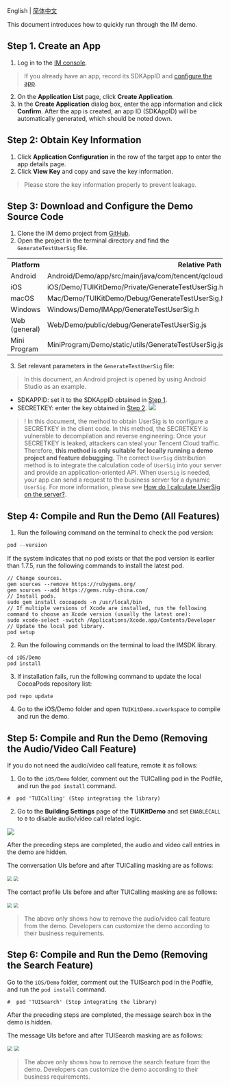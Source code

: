English | [简体中文](./README.md)

This document introduces how to quickly run through the IM demo.

## Step 1. Create an App
1. Log in to the [IM console](https://intl.cloud.tencent.com/login).
> If you already have an app, record its SDKAppID and [configure the app](#step2).
2. On the **Application List** page, click **Create Application**.
3. In the **Create Application** dialog box, enter the app information and click **Confirm**.
After the app is created, an app ID (SDKAppID) will be automatically generated, which should be noted down.

## Step 2: Obtain Key Information

1. Click **Application Configuration** in the row of the target app to enter the app details page.
2. Click **View Key** and copy and save the key information.
> Please store the key information properly to prevent leakage.

## Step 3: Download and Configure the Demo Source Code

1. Clone the IM demo project from [GitHub](https://github.com/tencentyun/TIMSDK).
2. Open the project in the terminal directory and find the `GenerateTestUserSig` file.
<table>
<tr>
<th nowrap="nowrap">Platform</th>  
<th nowrap="nowrap">Relative Path to File</th>  
</tr>
<tr>      
<td>Android</td>   
<td>Android/Demo/app/src/main/java/com/tencent/qcloud/tim/demo/signature/GenerateTestUserSig.java</td>   
</tr> 
<tr>
<td>iOS</td>   
<td>iOS/Demo/TUIKitDemo/Private/GenerateTestUserSig.h</td>
</tr> 
<tr>      
<td>macOS</td>   
<td>Mac/Demo/TUIKitDemo/Debug/GenerateTestUserSig.h</td>   
</tr>  
<tr>      
<td>Windows</td>   
<td>Windows/Demo/IMApp/GenerateTestUserSig.h</td>   
</tr>  
<tr>      
<td>Web (general)</td>   
<td>Web/Demo/public/debug/GenerateTestUserSig.js</td>   
</tr>  
<tr>      
<td>Mini Program</td>   
<td>MiniProgram/Demo/static/utils/GenerateTestUserSig.js</td>   
</tr>  
</table>


3. Set relevant parameters in the `GenerateTestUserSig` file:

> In this document, an Android project is opened by using Android Studio as an example.

- SDKAPPID: set it to the SDKAppID obtained in [Step 1](#step1).
- SECRETKEY: enter the key obtained in [Step 2](#step2).
![ ](https://qcloudimg.tencent-cloud.cn/raw/487fe57e41ae261f3bbf86c830584afa.png)


>! In this document, the method to obtain UserSig is to configure a SECRETKEY in the client code. In this method, the SECRETKEY is vulnerable to decompilation and reverse engineering. Once your SECRETKEY is leaked, attackers can steal your Tencent Cloud traffic. Therefore, **this method is only suitable for locally running a demo project and feature debugging**.
>The correct `UserSig` distribution method is to integrate the calculation code of `UserSig` into your server and provide an application-oriented API. When `UserSig` is needed, your app can send a request to the business server for a dynamic `UserSig`. For more information, please see [How do I calculate UserSig on the server?](https://cloud.tencent.com/document/product/269/32688#GeneratingdynamicUserSig).

## Step 4: Compile and Run the Demo (All Features)
1. Run the following command on the terminal to check the pod version:
```objectivec
pod --version
```
If the system indicates that no pod exists or that the pod version is earlier than 1.7.5, run the following commands to install the latest pod.
```
// Change sources.
gem sources --remove https://rubygems.org/
gem sources --add https://gems.ruby-china.com/
// Install pods.
sudo gem install cocoapods -n /usr/local/bin
// If multiple versions of Xcode are installed, run the following command to choose an Xcode version (usually the latest one):
sudo xcode-select -switch /Applications/Xcode.app/Contents/Developer
// Update the local pod library.
pod setup
```
2. Run the following commands on the terminal to load the IMSDK library.
```
cd iOS/Demo
pod install
```
3. If installation fails, run the following command to update the local CocoaPods repository list:
```
pod repo update
```
4. Go to the iOS/Demo folder and open `TUIKitDemo.xcworkspace` to compile and run the demo.

## Step 5: Compile and Run the Demo (Removing the Audio/Video Call Feature)
If you do not need the audio/video call feature, remote it as follows:
1. Go to the `iOS/Demo` folder, comment out the TUICalling pod in the Podfile, and run the `pod install` command.
```
#  pod 'TUICalling' (Stop integrating the library)
```

2. Go to the **Building Settings** page of the **TUIKitDemo** and set `ENABLECALL` to `0` to disable audio/video call related logic.

![](https://main.qcloudimg.com/raw/d03964a3a8949609036c70973157f341.png)

After the preceding steps are completed, the audio and video call entries in the demo are hidden.

The conversation UIs before and after TUICalling masking are as follows:

<img src="https://qcloudimg.tencent-cloud.cn/raw/bc84e5278199bdd29320218ca6dc1f62.png" style="zoom:70%;" /> <img src="https://qcloudimg.tencent-cloud.cn/raw/5f9f5cca47deac0ceb490e09361699de.png" style="zoom:70%;" />

The contact profile UIs before and after TUICalling masking are as follows:

<img src="https://qcloudimg.tencent-cloud.cn/raw/b46981fc2d51ef2c4d8a75c2909fb651.png" style="zoom:70%;" />  <img src="https://qcloudimg.tencent-cloud.cn/raw/18be475fada3f04da1d99483111dc9d8.png" style="zoom:70%;" />

> The above only shows how to remove the audio/video call feature from the demo. Developers can customize the demo according to their business requirements.


## Step 6: Compile and Run the Demo (Removing the Search Feature)
Go to the `iOS/Demo` folder, comment out the TUISearch pod in the Podfile, and run the `pod install` command.
```
#  pod 'TUISearch' (Stop integrating the library)
```

After the preceding steps are completed, the message search box in the demo is hidden.

The message UIs before and after TUISearch masking are as follows:

<img src="https://qcloudimg.tencent-cloud.cn/raw/d21b4ee12bbcd864e9f004d1494fd0e3.png" style="zoom:75%;" />  <img src="https://qcloudimg.tencent-cloud.cn/raw/eeb0ef7d48ae15f8640611f8a3d94f91.png" style="zoom:75%;" />

> The above only shows how to remove the search feature from the demo. Developers can customize the demo according to their business requirements.

